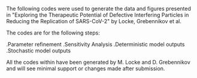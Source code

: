 The following codes were used to generate the data and figures presented in "Exploring the Therapeutic Potential of Defective Interfering
Particles in Reducing the Replication of SARS-CoV-2" by Locke, Grebennikov et al.

The codes are for the following steps:

.Parameter refinement
.Sensitivity Analysis
.Deterministic model outputs
.Stochastic model outputs

All the codes within have been generated by M. Locke and D. Grebennikov and will see minimal support or changes made after submission.
